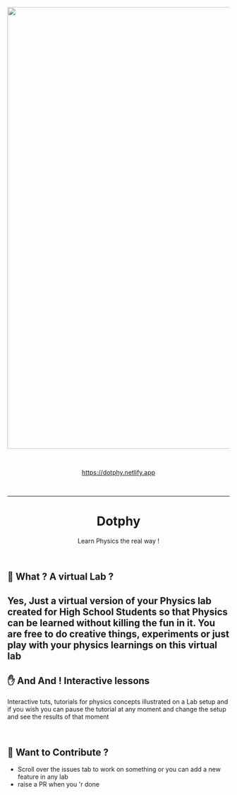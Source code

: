 <p align="center"> <img   width="1000px"   src="https://res.cloudinary.com/de096et9z/image/upload/v1601380404/dotphy_udvky8.svg"  align="center"/>  </p>
<br> 
<p align = "center"> <a href="https://dotphy.netlify.app">https://dotphy.netlify.app</a> </p><br>
<hr> 
 <h1 align="center"><b> Dotphy </b> </h1> <p align="center">Learn Physics the real way !  </p>
 <br> 
 
 <h2> 🤔 What ? A virtual Lab ? <h2>
<p>  Yes, Just a virtual version of your Physics lab created for High School Students so that Physics can be learned without killing the fun in it. You are free to do creative things, experiments or just play with your physics learnings on this virtual lab</p>

<h2> ✋ And And ! Interactive lessons</h2>
<p> Interactive tuts, tutorials for physics concepts illustrated on a Lab setup and if you wish you can pause the tutorial at any moment and change the setup and see the results of that moment 
</p>
<br>
 
 <h2> 👬 Want to Contribute ? </h2>


- Scroll over the issues tab to work on something or you can add a new feature in any lab 
- raise a PR when you 'r done 
